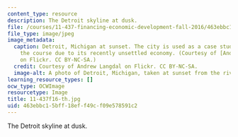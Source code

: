 ```yaml
---
content_type: resource
description: The Detroit skyline at dusk.
file: /courses/11-437-financing-economic-development-fall-2016/463ebbc15bff18eff49cf09e578591c2_11-437f16-th.jpg
file_type: image/jpeg
image_metadata:
  caption: Detroit, Michigan at sunset. The city is used as a case study throughout
    the course due to its recently unsettled economy. (Courtesy of [Andrew Langdal](https://www.flickr.com/photos/andorpro/4689765940/)
    on Flickr. CC BY-NC-SA.)
  credit: Courtesy of Andrew Langdal on Flickr. CC BY-NC-SA.
  image-alt: A photo of Detroit, Michigan, taken at sunset from the river.
learning_resource_types: []
ocw_type: OCWImage
resourcetype: Image
title: 11-437f16-th.jpg
uid: 463ebbc1-5bff-18ef-f49c-f09e578591c2
---
```

The Detroit skyline at dusk.

